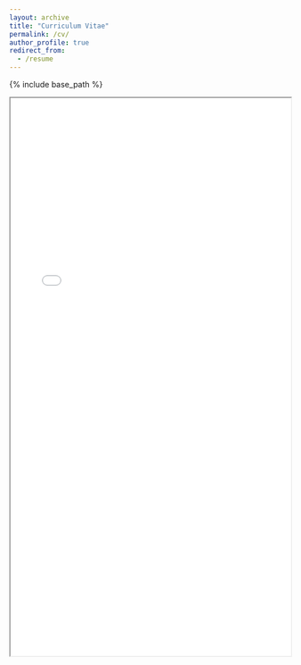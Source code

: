 ```yaml
---
layout: archive
title: "Curriculum Vitae"
permalink: /cv/
author_profile: true
redirect_from:
  - /resume
---
```


{% include base_path %}

<iframe src="/assets/CV.pdf" width="100%" height="1000px">
    Your browser does not support PDFs. 
    <a href="/assets/CV.pdf" target="_blank">Download CV</a>.
</iframe>
